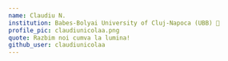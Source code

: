 ```yaml
---
name: Claudiu N.
institution: Babes-Bolyai University of Cluj-Napoca (UBB) 🚩
profile_pic: claudiunicolaa.png
quote: Razbim noi cumva la lumina!
github_user: claudiunicolaa
---
```

